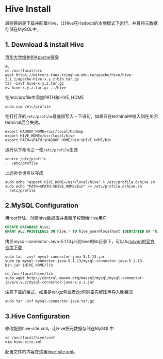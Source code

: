# Hive Install

最终目的是下载并配置Hive，让Hive在Hadoop的本地模式下运行，并且将元数据存储在MySQL中。

## 1. Download & install Hive

[清华大学维护的Apache镜像](https://mirrors.tuna.tsinghua.edu.cn/apache/)

```shell
su
cd /usr/local/src
wget https://mirrors.tuna.tsinghua.edu.cn/apache/hive/hive-2.1.1/apache-hive-x.y.z-bin.tar.gz
tar -zxvf hive-x.y.z.tar.gz
mv hive-x.y.z.tar.gz ../hive
```

在/etc/profile中添加PATH和HIVE_HOME

```shell
sudo vim /etc/profile
```

在打打开的`/etc/profile`最底部写入一下语句，如果只在terminal中输入则在关闭terminal后会失效。

```shell
export HADOOP_HOME=/usr/local/hadoop
export HIVE_HOME=/usr/local/hive
export PATH=$PATH:$HADOOP_HOME/bin:$HIVE_HOME/bin
```

运行以下命令之一使`/etc/profile`生效

```shell
source /etc/profile
.  /etc/profile
```

上述命令也可以写成

```shell
sudo echo "export HIVE_HOME=/usr/local/hive" > /etc/profile.d/hive.sh
sudo echo "PATH=$PATH:$HIVE_HOME/bin" >> /etc/profile.d/hive.sh
. /etc/profile
```

## 2.MySQL Configuration

用root登陆，创建hive数据库并且赋予权限给Hive用户

```sql
CREATE DATABASE hive;
GRANT ALL PRIVILEGES ON hive.* TO hive_user@localhost IDENTIFIED BY "hive_password";
```

拷贝mysql-connector-Java-5.1.13.jar到hive的lib目录下，可以从[maven的官方仓库下载](http://central.maven.org/maven2/mysql/mysql-connector-java)

```shell
sudo tar -zxvf mysql-connector-java-5.1.13.jar
sudo cp mysql-connector-java-5.1.13/mysql-connector-java-5.1.13-bin.jar $HIVE_HOME/lib
```

```shell
cd /usr/local/hive/lib
sudo wget http://central.maven.org/maven2/mysql/mysql-connector-java/x.y.z/mysql-connector-java-x.y.z.jar
```

注意下载的格式，如果是tar.gz包或者zip包则要先解压再导入lib目录

```shell
sudo tar -zvf mysql-connector-java.tar.gz
```

## 3.Hive Configuration

修改配置hive-site.xml，让Hive把元数据存储在MySQL中

```shell
cd /usr/local/hive/conf
vim hive-site.xml
```

配置文件的内容在这里[hive-site.xml](hive-site.xml)。